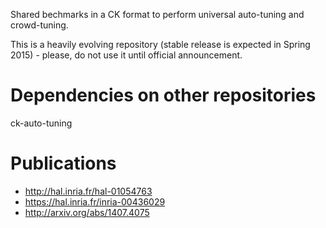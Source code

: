 Shared bechmarks in a CK format to perform universal auto-tuning
and crowd-tuning.

This is a heavily evolving repository 
(stable release is expected in Spring 2015) - 
please, do not use it until official announcement.

Dependencies on other repositories
==================================
ck-auto-tuning


Publications
============
* http://hal.inria.fr/hal-01054763
* https://hal.inria.fr/inria-00436029
* http://arxiv.org/abs/1407.4075
